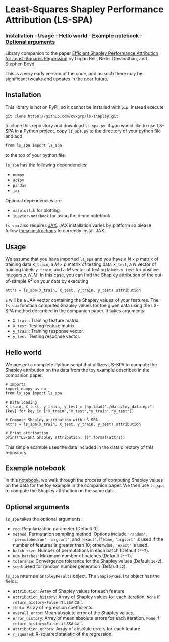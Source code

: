 # Least-Squares Shapley Performance Attribution (LS-SPA)

### [Installation](#Installation) - [Usage](#Usage) - [Hello world](#Hello-world) - [Example notebook](#Example-notebook) - [Optional arguments](#Optional-arguments)

Library companion to the paper [Efficient Shapley Performance Attribution for Least-Squares
Regression](https://web.stanford.edu/~boyd/papers/ls_shapley.html) by Logan Bell, 
Nikhil Devanathan, and Stephen Boyd.

This is a very early version of the code, and as such there may be significant tweaks and updates in the near future.

## Installation

This library is not on PyPI, so it cannot be installed with `pip`.
Instead execute
```
git clone https://github.com/cvxgrp/ls-shapley.git
```
to clone this repository and download `ls_spa.py`. if you would like to use
LS-SPA in a Python project, copy `ls_spa.py` to the directory of your python
file and add 
```
from ls_spa import ls_spa
```
to the top of your python file.

`ls_spa` has the following dependencies:
- `numpy`
- `scipy`
- `pandas`
- `jax`

Optional dependencies are
- `matplotlib` for plotting
- `jupyter-notebook` for using the demo notebook

`ls_spa` also requires [JAX](https://github.com/google/jax). 
JAX installation varies by platform so please follow 
[these instructions](https://github.com/google/jax#installation)
to correctly install JAX.

## Usage

We assume that you have imported `ls_spa` and you have a $N\times p$
matrix of training data `X_train`, a $M\times p$ matrix of testing data `X_test`,
a $N$ vector of training labels `y_train`, and a $M$ vector of testing labels `y_test`
for positive integers $p, N, M$. In this case, you can find the Shapley attribution 
of the out-of-sample $R^2$ on your data by executing

```
attrs = ls_spa(X_train, X_test, y_train, y_test).attribution
```

`S` will be a JAX vector containing the Shapley values of your features.
The `ls_spa` function computes Shapley values for the given data using
the LS-SPA method described in the companion paper. It takes arguments:

- `X_train`: Training feature matrix.
- `X_test`: Testing feature matrix.
- `y_train`: Training response vector.
- `y_test`: Testing response vector.

## Hello world

We present a complete Python script that utilizes LS-SPA to compute
the Shapley attribution on the data from the toy example described 
in the companion paper.

```
# Imports
import numpy as np
from ls_spa import ls_spa

# Data loading
X_train, X_test, y_train, y_test = [np.load("./data/toy_data.npz")[key] for key in ["X_train","X_test","y_train","y_test"]]

# Compute Shapley attribution with LS-SPA
attrs = ls_spa(X_train, X_test, y_train, y_test).attribution

# Print attribution
print("LS-SPA Shapley attribution: {}".format(attrs))
```

This simple example uses the data included in the data directory of this
repository.

## Example notebook

In this [notebook](./shapley_toy.ipynb), we walk through the process of 
computing Shapley values on the data for the toy example in the 
companion paper. We then use `ls_spa` to compute the Shapley attribution
on the same data.

## Optional arguments
`ls_spa` takes the optional arguments:
- `reg`: Regularization parameter (Default 0).
- `method`: Permutation sampling method. Options include `'random'`, 
  `'permutohedron'`, `'argsort'`, and `'exact'`. If `None`, `'argsort'` is used 
  if the number of features is greater than 10; otherwise, `'exact'` is used.
- `batch_size`: Number of permutations in each batch (Default `2**7`).
- `num_batches`: Maximum number of batches (Default `2**7`).
- `tolerance`: Convergence tolerance for the Shapley values (Default `1e-2`).
- `seed`: Seed for random number generation (Default `42`).

`ls_spa` returns a `ShapleyResults` object. The `ShapleyResults` object
has the fields:
- `attribution`: Array of Shapley values for each feature.
- `attribution_history`: Array of Shapley values for each iteration. 
  `None` if `return_history=False` in `LSSA` call.
- `theta`: Array of regression coefficients.
- `overall_error`: Mean absolute error of the Shapley values.
- `error_history`: Array of mean absolute errors for each iteration. 
  `None` if `return_history=False` in `LSSA` call.
- `attribution_errors`: Array of absolute errors for each feature.
- `r_squared`: R-squared statistic of the regression.
